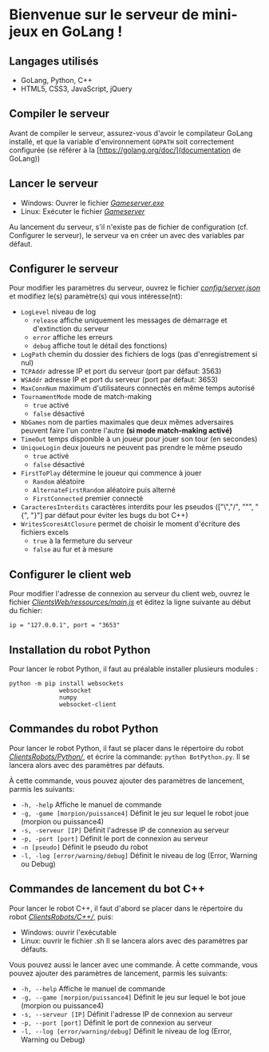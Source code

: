 # Bienvenue sur le serveur de mini-jeux en GoLang !

## Langages utilisés

+ GoLang, Python, C++
+ HTML5, CSS3, JavaScript, jQuery

## Compiler le serveur

Avant de compiler le serveur, assurez-vous d'avoir le compilateur GoLang installé, et que la variable d'environnement ```GOPATH``` soit correctement configurée (se référer à la [https://golang.org/doc/](documentation de GoLang))

## Lancer le serveur

+ Windows: Ouvrer le fichier [*Gameserver.exe*](Gameserver.exe)
+ Linux: Exécuter le fichier [*Gameserver*](Gameserver)

Au lancement du serveur, s'il n'existe pas de fichier de configuration (cf. Configurer le serveur), le serveur va en créer un avec des variables par défaut.

## Configurer le serveur

Pour modifier les paramètres du serveur, ouvrez le fichier [*config/server.json*](config/server.json) et modifiez le(s) paramètre(s) qui vous intéresse(nt):

- ```LogLevel``` niveau de log
	+ ```release``` affiche uniquement les messages de démarrage et d'extinction du serveur
	+ ```error``` affiche les erreurs
	+ ```debug``` affiche tout le détail des fonctions)
- ```LogPath``` chemin du dossier des fichiers de logs (pas d'enregistrement si nul)
- ```TCPAddr``` adresse IP et port du serveur (port par défaut: 3563)
- ```WSAddr``` adresse IP et port du serveur (port par défaut: 3653)
- ```MaxConnNum``` maximum d'utilisateurs connectés en même temps autorisé
- ```TournamentMode``` mode de match-making
	+ ```true``` activé
	+ ```false``` désactivé
- ```NbGames``` nom de parties maximales que deux mêmes adversaires peuvent faire l'un contre l'autre **(si mode match-making activé)**
- ```TimeOut``` temps disponible à un joueur pour jouer son tour (en secondes)
- ```UniqueLogin``` deux joueurs ne peuvent pas prendre le même pseudo
	+ ```true``` activé
	+ ```false``` désactivé
- ```FirstToPlay``` détermine le joueur qui commence à jouer
	+ ```Random``` aléatoire
	+ ```AlternateFirstRandom``` aléatoire puis alterné
	+ ```FirstConnected``` premier connecté
- ```CaracteresInterdits``` caractères interdits pour les pseudos (["\\","/", "\"", "{", "}"] par défaut pour éviter les bugs du bot C++)
- ```WritesScoresAtClosure``` permet de choisir le moment d'écriture des fichiers excels
	+ ```true``` à la fermeture du serveur
	+ ```false``` au fur et à mesure

## Configurer le client web

Pour modifier l'adresse de connexion au serveur du client web, ouvrez le fichier [*ClientsWeb/ressources/main.js*](ClientsWeb/ressources/main.js) et éditez la ligne suivante au début du fichier:
```
ip = "127.0.0.1", port = "3653"
```

## Installation du robot Python

Pour lancer le robot Python, il faut au préalable installer plusieurs modules :
```
python -m pip install websockets
		      websocket
		      numpy
		      websocket-client
```

## Commandes du robot Python

Pour lancer le robot Python, il faut se placer dans le répertoire du robot [*ClientsRobots/Python/*](ClientsRobots/Python/), et écrire la commande: ```python BotPython.py```.
Il se lancera alors avec des paramètres par défauts.

À cette commande, vous pouvez ajouter des paramètres de lancement, parmis les suivants:

+ ```-h, -help```			Affiche le manuel de commande
+ ```-g, -game [morpion/puissance4]```	Définit le jeu sur lequel le robot joue (morpion ou puissance4)
+ ```-s, -serveur [IP]```		Définit l'adresse IP de connexion au serveur
+ ```-p, -port [port]```		Définit le port de connexion au serveur
+ ```-n [pseudo]```			Définit le pseudo du robot
+ ```-l, -log [error/warning/debug]```	Définit le niveau de log (Error, Warning ou Debug)


## Commandes de lancement du bot C++

Pour lancer le robot C++, il faut d'abord se placer dans le répertoire du robot [*ClientsRobots/C++/*](ClientsRobots/C++/), puis:
+ Windows: ouvrir l'exécutable
+ Linux: ouvrir le fichier .sh
Il se lancera alors avec des paramètres par défauts.

Vous pouvez aussi le lancer avec une commande. À cette commande, vous pouvez ajouter des paramètres de lancement, parmis les suivants:

+ ```-h, --help```			Affiche le manuel de commande
+ ```-g, --game [morpion/puissance4]```	Définit le jeu sur lequel le bot joue (morpion ou puissance4)
+ ```-s, --serveur [IP]```		Définit l'adresse IP de connexion au serveur
+ ```-p, --port [port]```		Définit le port de connexion au serveur
+ ```-l, --log [error/warning/debug]```	Définit le niveau de log (Error, Warning ou Debug)
